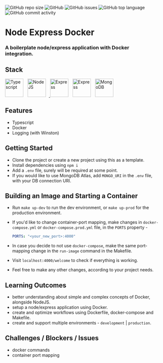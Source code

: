 ![GitHub repo size](https://img.shields.io/github/repo-size/Aakash1103Jha/node-express-docker?style=for-the-badge) ![GitHub](https://img.shields.io/github/license/Aakash1103Jha/node-express-docker?style=for-the-badge) ![GitHub issues](https://img.shields.io/github/issues/Aakash1103Jha/node-express-docker?style=for-the-badge) ![GitHub top language](https://img.shields.io/github/languages/top/Aakash1103Jha/node-express-docker?style=for-the-badge) ![GitHub commit activity](https://img.shields.io/github/commit-activity/w/Aakash1103Jha/node-express-docker?color=orange&style=for-the-badge)

# Node Express Docker

### A boilerplate node/express application with Docker integration.

## Stack

<p><a href="https://www.typescriptlang.org/" target="_blank" rel="noreferrer"><img src="https://cdn.worldvectorlogo.com/logos/typescript.svg" width="60" height="60" style="margin-right:10px" alt="Typescript" /></a> 
<a href="https://nodejs.org/en/" target="_blank" rel="noreferrer"><img src="https://cdn.worldvectorlogo.com/logos/nodejs-icon.svg" width="60" height="60" style="margin-right:10px" alt="NodeJS" /> 
<a href="https://expressjs.com/" target="_blank" rel="noreferrer"><img src="https://raw.githubusercontent.com/danielcranney/readme-generator/main/public/icons/skills/express-dark.svg" width="60" height="60" style="margin-right:10px" alt="Express" /></a>
<a href="https://docker.com/" target="_blank" rel="noreferrer"><img src="https://cdn.worldvectorlogo.com/logos/docker.svg" width="60" height="60" style="margin-right:10px" alt="Express" /></a>
<a href="https://mongodb.com/" target="_blank" rel="noreferrer"><img src="https://cdn.worldvectorlogo.com/logos/mongodb-icon-1.svg" width="60" height="60" style="margin-right:10px" alt="MongoDB" /></a>
</p>

## Features

- Typescript 
- Docker
- Logging (with Winston)

## Getting Started

-   Clone the project or create a new project using this as a template.
-   Install dependencies using `npm i`
-   Add a `.env` file, surely will be required at some point.
-   If you would like to use MongoDB Atlas, add `MONGO_URI` in the `.env` file, with your DB connection URI.

## Building an Image and Starting a Container

-   Run `make up-dev` to run the dev environment, or `make up-prod` for the production environment.
-   If you'd like to change container-port mapping, make changes in `docker-compose.yml` or `docker-compose.prod.yml` file, in the `PORTS` property -

    ```yml
    PORTS: "<your_new_port>:4000"
    ```

-   In case you decide to not use `docker-compose`, make the same port-mapping change in the `run-image` command in the Makefile.
-   Visit `localhost:4000/welcome` to check if everything is working.
-   Feel free to make any other changes, according to your project needs.

## Learning Outcomes

-   better understanding about simple and complex concepts of Docker, alongside NodeJS.
-   setup a node/express application using Docker.
-   create and optimize workflows using Dockerfile, docker-compose and Makefile.
-   create and support multiple environments - `development` | `production`.

## Challenges / Blockers / Issues

-   docker commands
-   container port mapping
